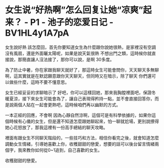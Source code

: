 # 女生说“好热啊”怎么回复让她“凉爽”起来？ - P1 - 池子的恋爱日记 - BV1HL4y1A7pA

女生說好熱 該怎麼回，首先你要知道女生為什麼跟你說她很熱，是家裡沒有空調 沒有風扇，還是外面曬太陽呢，如果是說天氣很熱 不想出門之類，這時候你就直接說，那簡直讓人沒法接了，那你可以說，是啊 30多度。

為了防止中暑，你在家跟我聊天就好了，那這時女生可能會問你，天天聊天多無聊啊，這其實就是在默認願意跟你天天聊天，但同時又在暗示，除了聊天 你們還可以做些什麼，這時不要不懂意思。

女生已經妥妥的求聊暗示了 好吧，你可以這樣回她，那來我胸膛裡面吧，保證冬暖夏涼，接下來女生可能會為了，讓自己表現得矜持一點，並不會直接回答你，而是說兩個人貼在一起會更熱吧，這時候咱們再以幽默的方式。

一本正經的回應，不會啊 因為心靜自然涼啊，這個可是有科學依據的，如果你這個時候有心儀的女生，但是還不知道怎麼跟她聊起來，怕一聊就尬場，更別說撩得她心花怒放了，那我這裡有一份高手總結的聊天攻略。

裡面有跟女生不同聊天階段的，一些技巧和方法，相信你看完之後，就會知道怎麼調動女生情緒，引導她喜歡上你，收穫甜甜的戀愛，想要的話可以後台留言情緒兩個字，我來教你如何從0~1追到，自己喜歡的女生。

收穫甜甜的戀愛。